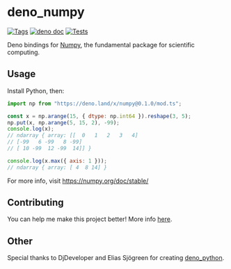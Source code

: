 # deno_numpy

[![Tags](https://img.shields.io/github/release/tjosepo/deno_numpy)](https://github.com/tjosepo/deno_numpy/releases)
[![deno doc](https://doc.deno.land/badge.svg)](https://doc.deno.land/https/deno.land/x/numpy@0.1.0/mod.ts)
[![Tests](https://github.com/tjosepo/deno_numpy/actions/workflows/tests.yml/badge.svg)](https://github.com/tjosepo/deno_numpy/actions/workflows/tests.yml)

Deno bindings for [Numpy](https://numpy.org/), the fundamental package for
scientific computing.

## Usage

Install Python, then:

```js
import np from "https://deno.land/x/numpy@0.1.0/mod.ts";

const x = np.arange(15, { dtype: np.int64 }).reshape(3, 5);
np.put(x, np.arange(5, 15, 2), -99);
console.log(x);
// ndarray { array: [[  0   1   2   3   4]
// [-99   6 -99   8 -99]
// [ 10 -99  12 -99  14]] }

console.log(x.max({ axis: 1 }));
// ndarray { array: [ 4  8 14] }
```

For more info, visit https://numpy.org/doc/stable/

## Contributing

You can help me make this project better! More info [here](https://github.com/tjosepo/deno_numpy/blob/master/CONTRIBUTING.md).

## Other

Special thanks to DjDeveloper and Elias Sjögreen for creating
[deno_python](https://github.com/denosaurs/deno_python).

